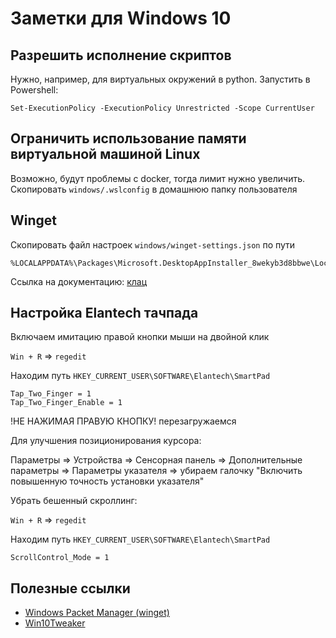 # Заметки для Windows 10

## Разрешить исполнение скриптов
Нужно, например, для виртуальных окружений в python. Запустить в Powershell:
```
Set-ExecutionPolicy -ExecutionPolicy Unrestricted -Scope CurrentUser
```

## Ограничить использование памяти виртуальной машиной Linux
Возможно, будут проблемы с docker, тогда лимит нужно увеличить. Скопировать ```windows/.wslconfig``` в домашнюю папку пользователя

## Winget
Скопировать файл настроек ```windows/winget-settings.json``` по пути
```
%LOCALAPPDATA%\Packages\Microsoft.DesktopAppInstaller_8wekyb3d8bbwe\LocalState\settings.json
```

Ссылка на документацию: [клац](https://github.com/microsoft/winget-cli/blob/master/doc/Settings.md)

## Настройка Elantech тачпада
Включаем имитацию правой кнопки мыши на двойной клик

```Win + R``` => ```regedit```

Находим путь ```HKEY_CURRENT_USER\SOFTWARE\Elantech\SmartPad```

```
Tap_Two_Finger = 1
Tap_Two_Finger_Enable = 1
```

!НЕ НАЖИМАЯ ПРАВУЮ КНОПКУ! перезагружаемся

Для улучшения позиционирования курсора:

Параметры => Устройства => Сенсорная панель => Дополнительные параметры => Параметры указателя => убираем галочку "Включить повышенную точность установки указателя"

Убрать бешенный скроллинг:

```Win + R``` => ```regedit```

Находим путь ```HKEY_CURRENT_USER\SOFTWARE\Elantech\SmartPad```

```
ScrollControl_Mode = 1
```

## Полезные ссылки
- [Windows Packet Manager (winget)](https://github.com/microsoft/winget-cli)
- [Win10Tweaker](https://win10tweaker.pro/)
